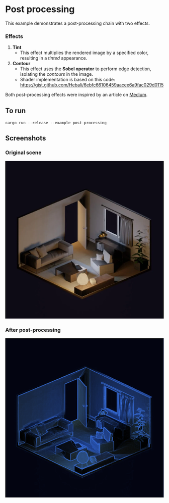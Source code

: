 # Post processing

This example demonstrates a post-processing chain with two effects.

### Effects

 1. **Tint**
	- This effect multiplies the rendered image by a specified color, resulting in a *tinted* appearance.
 2. **Contour**
	- This effect uses the **Sobel operator** to perform edge detection, isolating the *contours* in the image.
	- Shader implementation is based on this code: https://gist.github.com/Hebali/6ebfc66106459aacee6a9fac029d0115

Both post-processing effects were inspired by an article on [Medium](https://medium.com/geekculture/shader-journey-3-basic-post-processing-effects-e9feb900ceff).

## To run

```
cargo run --release --example post-processing
```

## Screenshots

### Original scene

![Original scene](./screenshot1.png)

### After post-processing

![Post-processing example](./screenshot.png)
